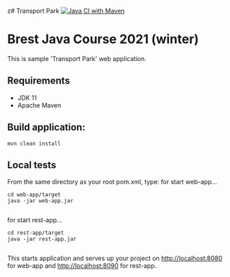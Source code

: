 z# Transport Park [![Java CI with Maven](https://github.com/Brest-Java-Course-2021/aprohorov-transport/actions/workflows/maven.yml/badge.svg?branch=main)](https://github.com/Brest-Java-Course-2021/aprohorov-transport/actions/workflows/maven.yml)

# Brest Java Course 2021 (winter)

This is sample 'Transport Park' web application.

## Requirements

* JDK 11
* Apache Maven

## Build application:
```
mvn clean install
```

## Local tests

From the same directory as your root pom.xml, type:
for start web-app...
```
cd web-app/target
java -jar web-app.jar


```
for start rest-app...
```
cd rest-app/target
java -jar rest-app.jar


```



This starts application and serves up your project on [http://localhost:8080](http://localhost:8080) for web-app and [http://localhost:8090](http://localhost:8090) for rest-app.